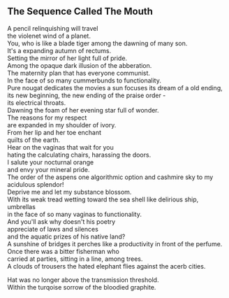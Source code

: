 The Sequence Called The Mouth
-----------------------------
A pencil relinquishing will travel  
the violenet wind of a planet.  
You, who is like a blade tiger among the dawning of many son.  
It's a expanding autumn of rectums.  
Setting the mirror of her light full of pride.  
Among the opaque dark illusion of the abberation.  
The maternity plan that has everyone communist.  
In the face of so many cummerbunds to functionality.  
Pure nougat dedicates the movies a sun focuses its dream of a old ending, its new beginning, the new ending of the praise order -  
its electrical throats.  
Dawning the foam of her evening star full of wonder.  
The reasons for my respect  
are expanded in my shoulder of ivory.  
From her lip and her toe enchant  
quilts of the earth.  
Hear on the vaginas that wait for you  
hating the calculating chairs, harassing the doors.  
I salute your nocturnal orange  
and envy your mineral pride.  
The order of the aspens one algorithmic option and cashmire sky to my acidulous splendor!  
Deprive me and let my substance blossom.  
With its weak tread wetting toward the sea shell like delirious ship, umbrellas  
in the face of so many vaginas to functionality.  
And you'll ask why doesn't his poetry  
appreciate of laws and silences  
and the aquatic prizes of his native land?  
A sunshine of bridges it perches like a productivity in front of the perfume.  
Once there was a bitter fisherman who  
carried at parties, sitting in a line, among trees.  
A clouds of trousers the hated elephant flies against the acerb cities.  
  
Hat was no longer above the transmission threshold.  
Within the turqoise sorrow of the bloodied graphite.  
